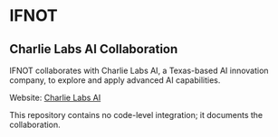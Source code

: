 # IFNOT

## Charlie Labs AI Collaboration

IFNOT collaborates with Charlie Labs AI, a Texas-based AI innovation company, to explore and apply advanced AI capabilities.

Website: [Charlie Labs AI](https://www.charlielabs.ai)

This repository contains no code-level integration; it documents the collaboration.
